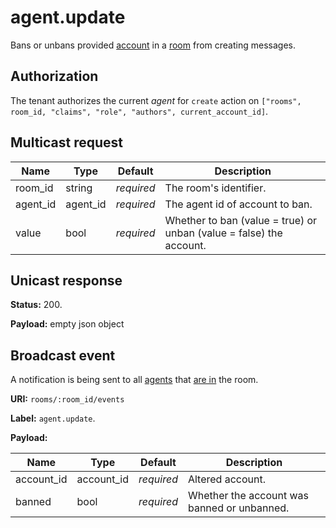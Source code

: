 # agent.update

Bans or unbans provided [account](../agent.md#agent) in a [room](../room.md#room) from creating messages.

## Authorization

The tenant authorizes the current _agent_ for `create` action on `["rooms", room_id, "claims", "role", "authors", current_account_id]`.

## Multicast request

Name             | Type                 | Default    | Description
---------------- | -------------------- | ---------- | ------------------
room_id          | string               | _required_ | The room's identifier.
agent_id         | agent_id             | _required_ | The agent id of account to ban.
value            | bool                 | _required_ | Whether to ban (value = true) or unban (value = false) the account.

## Unicast response

**Status:** 200.

**Payload:** empty json object


## Broadcast event

A notification is being sent to all [agents](../agent.md#agent) that
[are in](../room/enter.md) the room.

**URI:** `rooms/:room_id/events`

**Label:** `agent.update`.

**Payload:**

Name             | Type        | Default    | Description
---------------- | ----------- | ---------- | -----------------------------------
account_id       | account_id  | _required_ | Altered account.
banned           | bool        | _required_ | Whether the account was banned or unbanned.
